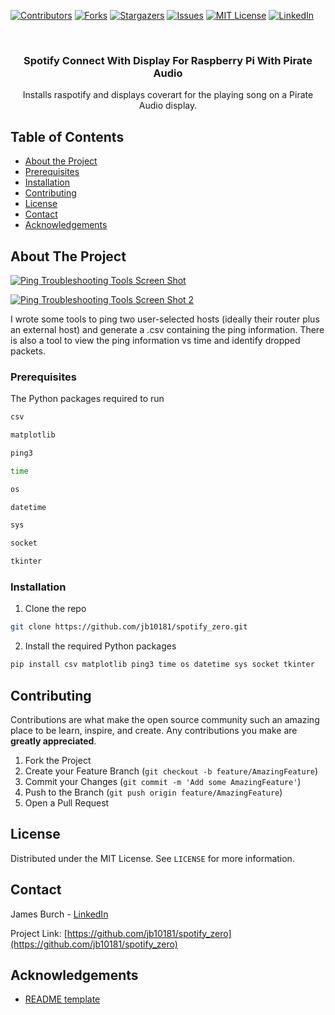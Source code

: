 <!--
*** Thanks for checking out this README Template. If you have a suggestion that would
*** make this better, please fork the repo and create a pull request or simply open
*** an issue with the tag "enhancement".
*** Thanks again! Now go create something AMAZING! :D
***
***
***
*** To avoid retyping too much info. Do a search and replace for the following:
*** github_username, repo, twitter_handle, email
-->





<!-- PROJECT SHIELDS -->
<!--
*** I'm using markdown "reference style" links for readability.
*** Reference links are enclosed in brackets [ ] instead of parentheses ( ).
*** See the bottom of this document for the declaration of the reference variables
*** for contributors-url, forks-url, etc. This is an optional, concise syntax you may use.
*** https://www.markdownguide.org/basic-syntax/#reference-style-links
-->
[![Contributors][contributors-shield]][contributors-url]
[![Forks][forks-shield]][forks-url]
[![Stargazers][stars-shield]][stars-url]
[![Issues][issues-shield]][issues-url]
[![MIT License][license-shield]][license-url]
[![LinkedIn][linkedin-shield]][linkedin-url]



<!-- PROJECT LOGO -->
<br />
<p align="center">
  <!-- <a href="https://github.com/jb10181/spotify_zero">
    <img src="images/logo.png" alt="Logo" width="80" height="80">
  </a> -->

  <h3 align="center">Spotify Connect With Display For Raspberry Pi With Pirate Audio</h3>

  <p align="center">
    Installs raspotify and displays coverart for the playing song on a Pirate Audio display.
    <br />
    <!-- <a href="https://github.com/jb10181/spotify_zero"><strong>Explore the docs »</strong></a>
    <br />
    <br />
    <a href="https://github.com/jb10181/spotify_zero">View Demo</a>
    ·
    <a href="https://github.com/jb10181/spotify_zero/issues">Report Bug</a>
    ·
    <a href="https://github.com/jb10181/spotify_zero/issues">Request Feature</a> -->
  </p>
</p>



<!-- TABLE OF CONTENTS -->
## Table of Contents

* [About the Project](#about-the-project)
* [Prerequisites](#prerequisites)
* [Installation](#installation)
* [Contributing](#contributing)
* [License](#license)
* [Contact](#contact)
* [Acknowledgements](#acknowledgements)



<!-- ABOUT THE PROJECT -->
## About The Project

[![Ping Troubleshooting Tools Screen Shot][product-screenshot]](https://github.com/jb10181/spotify_zero/blob/master/images/viewer.png)

[![Ping Troubleshooting Tools Screen Shot 2][product-screenshot2]](https://github.com/jb10181/spotify_zero/blob/master/images/generator.png)

<!-- [LinkedIn](https://github.com/jb10181/spotify_zero/blob/master/images/generator.png)
https://github.com/jb10181/spotify_zero/blob/master/images/viewer.png -->

<!-- [![Ping Troubleshooting Tools Screen Shot 2][product-screenshot]](https://github.com/jb10181/spotify_zero/blob/master/images/generator.png) -->

I wrote some tools to ping two user-selected hosts (ideally their router plus an external host) and generate a .csv containing the ping information. There is also a tool to view the ping information vs time and identify dropped packets.

<!-- Here's a blank template to get started:
**To avoid retyping too much info. Do a search and replace with your text editor for the following:**
`github_username`, `repo`, `twitter_handle`, `email` -->


<!-- ### Built With

* []()
* []()
* []() -->



<!-- GETTING STARTED -->
<!-- ## Getting Started

To get a local copy up and running follow these simple steps. -->

### Prerequisites

The Python packages required to run
<!-- * Python packages -->
```sh
csv
```
```sh
matplotlib
```
```sh
ping3
```
```sh
time
```
```sh
os
```
```sh
datetime
```
```sh
sys
```
```sh
socket
```
```sh
tkinter
```


### Installation

1. Clone the repo
```sh
git clone https://github.com/jb10181/spotify_zero.git
```
2. Install the required Python packages
```sh
pip install csv matplotlib ping3 time os datetime sys socket tkinter
```



<!-- USAGE EXAMPLES -->
<!-- ## Usage

Use this space to show useful examples of how a project can be used. Additional screenshots, code examples and demos work well in this space. You may also link to more resources.

_For more examples, please refer to the [Documentation](https://example.com)_ -->



<!-- ROADMAP -->
<!-- ## Roadmap

See the [open issues](https://github.com/jb10181/spotify_zero/issues) for a list of proposed features (and known issues). -->



<!-- CONTRIBUTING -->
## Contributing

Contributions are what make the open source community such an amazing place to be learn, inspire, and create. Any contributions you make are **greatly appreciated**.

1. Fork the Project
2. Create your Feature Branch (`git checkout -b feature/AmazingFeature`)
3. Commit your Changes (`git commit -m 'Add some AmazingFeature'`)
4. Push to the Branch (`git push origin feature/AmazingFeature`)
5. Open a Pull Request



<!-- LICENSE -->
## License

Distributed under the MIT License. See `LICENSE` for more information.



<!-- CONTACT -->
## Contact

James Burch - [LinkedIn](https://www.linkedin.com/in/burchj/)

Project Link: [https://github.com/jb10181/spotify_zero](https://github.com/jb10181/spotify_zero)



<!-- ACKNOWLEDGEMENTS -->
## Acknowledgements

* [README template](https://github.com/othneildrew/Best-README-Template)
<!-- * []()
* []() -->





<!-- MARKDOWN LINKS & IMAGES -->
<!-- https://www.markdownguide.org/basic-syntax/#reference-style-links -->
[contributors-shield]: https://img.shields.io/github/contributors/jb10181/spotify_zero.svg?style=flat-square
[contributors-url]: https://github.com/jb10181/spotify_zero/graphs/contributors
[forks-shield]: https://img.shields.io/github/forks/jb10181/spotify_zero.svg?style=flat-square
[forks-url]: https://github.com/jb10181/spotify_zero/network/members
[stars-shield]: https://img.shields.io/github/stars/jb10181/spotify_zero.svg?style=flat-square
[stars-url]: https://github.com/jb10181/spotify_zero/stargazers
[issues-shield]: https://img.shields.io/github/issues/jb10181/spotify_zero.svg?style=flat-square
[issues-url]: https://github.com/jb10181/spotify_zero/issues
[license-shield]: https://img.shields.io/github/license/jb10181/spotify_zero.svg?style=flat-square
[license-url]: https://github.com/jb10181/spotify_zero/LICENSE.txt
[linkedin-shield]: https://img.shields.io/badge/-LinkedIn-black.svg?style=flat-square&logo=linkedin&colorB=555
[linkedin-url]: https://www.linkedin.com/in/burchj/
[product-screenshot]: https://github.com/jb10181/spotify_zero/blob/master/images/viewer.png
[product-screenshot2]: https://github.com/jb10181/spotify_zero/blob/master/images/generator.png

